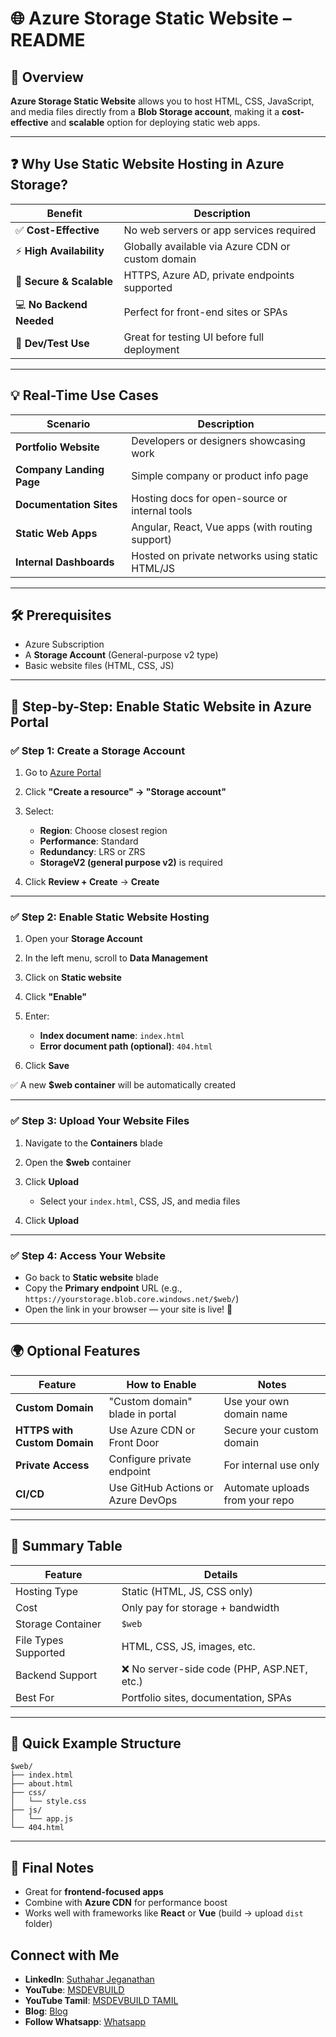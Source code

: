 

# 🌐 Azure Storage Static Website – README

## 📘 Overview

**Azure Storage Static Website** allows you to host HTML, CSS, JavaScript, and media files directly from a **Blob Storage account**, making it a **cost-effective** and **scalable** option for deploying static web apps.

---

## ❓ Why Use Static Website Hosting in Azure Storage?

| Benefit                  | Description                                       |
| ------------------------ | ------------------------------------------------- |
| ✅ **Cost-Effective**     | No web servers or app services required           |
| ⚡ **High Availability**  | Globally available via Azure CDN or custom domain |
| 🔐 **Secure & Scalable** | HTTPS, Azure AD, private endpoints supported      |
| 💻 **No Backend Needed** | Perfect for front-end sites or SPAs               |
| 🧪 **Dev/Test Use**      | Great for testing UI before full deployment       |

---

## 💡 Real-Time Use Cases

| Scenario                 | Description                                     |
| ------------------------ | ----------------------------------------------- |
| **Portfolio Website**    | Developers or designers showcasing work         |
| **Company Landing Page** | Simple company or product info page             |
| **Documentation Sites**  | Hosting docs for open-source or internal tools  |
| **Static Web Apps**      | Angular, React, Vue apps (with routing support) |
| **Internal Dashboards**  | Hosted on private networks using static HTML/JS |

---

## 🛠️ Prerequisites

* Azure Subscription
* A **Storage Account** (General-purpose v2 type)
* Basic website files (HTML, CSS, JS)

---

## 🧭 Step-by-Step: Enable Static Website in Azure Portal

### ✅ Step 1: Create a Storage Account

1. Go to [Azure Portal](https://portal.azure.com)
2. Click **"Create a resource" → "Storage account"**
3. Select:

   * **Region**: Choose closest region
   * **Performance**: Standard
   * **Redundancy**: LRS or ZRS
   * **StorageV2 (general purpose v2)** is required
4. Click **Review + Create** → **Create**

---

### ✅ Step 2: Enable Static Website Hosting

1. Open your **Storage Account**
2. In the left menu, scroll to **Data Management**
3. Click on **Static website**
4. Click **"Enable"**
5. Enter:

   * **Index document name**: `index.html`
   * **Error document path (optional)**: `404.html`
6. Click **Save**

✅ A new **\$web container** will be automatically created

---

### ✅ Step 3: Upload Your Website Files

1. Navigate to the **Containers** blade
2. Open the **\$web** container
3. Click **Upload**

   * Select your `index.html`, CSS, JS, and media files
4. Click **Upload**

---

### ✅ Step 4: Access Your Website

* Go back to **Static website** blade
* Copy the **Primary endpoint** URL (e.g., `https://yourstorage.blob.core.windows.net/$web/`)
* Open the link in your browser — your site is live! 🎉

---

## 🌍 Optional Features

| Feature                      | How to Enable                      | Notes                           |
| ---------------------------- | ---------------------------------- | ------------------------------- |
| **Custom Domain**            | "Custom domain" blade in portal    | Use your own domain name        |
| **HTTPS with Custom Domain** | Use Azure CDN or Front Door        | Secure your custom domain       |
| **Private Access**           | Configure private endpoint         | For internal use only           |
| **CI/CD**                    | Use GitHub Actions or Azure DevOps | Automate uploads from your repo |

---

## 🧠 Summary Table

| Feature              | Details                                    |
| -------------------- | ------------------------------------------ |
| Hosting Type         | Static (HTML, JS, CSS only)                |
| Cost                 | Only pay for storage + bandwidth           |
| Storage Container    | `$web`                                     |
| File Types Supported | HTML, CSS, JS, images, etc.                |
| Backend Support      | ❌ No server-side code (PHP, ASP.NET, etc.) |
| Best For             | Portfolio sites, documentation, SPAs       |

---

## 🔎 Quick Example Structure

```
$web/
├── index.html
├── about.html
├── css/
│   └── style.css
├── js/
│   └── app.js
└── 404.html
```

---

## 🧾 Final Notes

* Great for **frontend-focused apps**
* Combine with **Azure CDN** for performance boost
* Works well with frameworks like **React** or **Vue** (build → upload `dist` folder)

## Connect with Me
- **LinkedIn**: [Suthahar Jeganathan](https://www.linkedin.com/in/jssuthahar/)
- **YouTube**: [MSDEVBUILD](https://www.youtube.com/@MSDEVBUILD)
- **YouTube Tamil**: [MSDEVBUILD TAMIL](https://www.youtube.com/@MSDEVBUILDTamil)
- **Blog**: [Blog](https://www.msdevbuild.com/)
- **Follow Whatsapp**: [Whatsapp](https://www.whatsapp.com/channel/0029Va5j2rHEFeXcTlUhQB0J)
